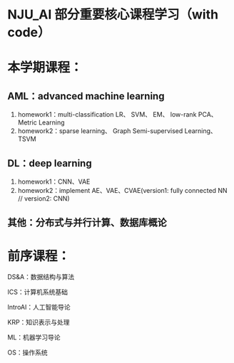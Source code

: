 # NJU_AI 部分重要核心课程学习（with code）
# 本学期课程：
## AML：advanced machine learning
1. homework1：multi-classification LR、 SVM、 EM、 low-rank PCA、 Metric Learning
2. homework2：sparse learning、 Graph Semi-supervised Learning、TSVM

## DL：deep learning
1. homework1：CNN、VAE
2. homework2：implement AE、VAE、CVAE(version1: fully connected NN // version2: CNN)


## 其他：分布式与并行计算、数据库概论

# 前序课程：
 DS&A：数据结构与算法

 ICS：计算机系统基础

 IntroAI：人工智能导论

 KRP：知识表示与处理

 ML：机器学习导论

 OS：操作系统
